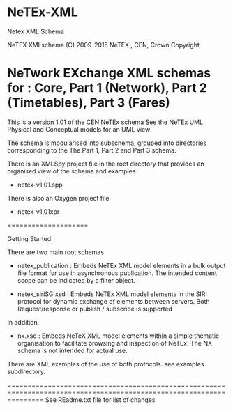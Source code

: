 NeTEx-XML
=========

Netex XML Schema 

NeTEX XMl schema
(C) 2009-2015  NeTEX , CEN, Crown Copyright
        
NeTwork EXchange  XML schemas for : Core, Part 1 (Network),  Part 2 (Timetables), Part 3 (Fares)
================================================

This is a version 1.01  of the CEN NeTEx schema
See the NeTEx UML Physical and Conceptual models for an UML view

The schema is modularised into subschema, grouped into directories  corresponding to the  The Part 1,  Part 2 and Part 3
schema. 

There is an XMLSpy project file in the root directory  that provides an organised view  of the schema and examples
    
  - netex-v1.01.spp 
  
There is also an Oxygen project file

   - netex-v1.01xpr

====================

Getting Started:
  
There are two main root schemas

  - netex_publication : Embeds NeTEx XML model elements in a bulk output file format for use in asynchronous publication. The intended content scope can be indicated by a filter object. 

  - netex_siriSG.xsd : Embeds NeTEx XML model elements in the SIRI protocol  for dynamic exchange of elements between servers. Both Request/response or publish / subscribe is supported

In addition

  - nx.xsd : Embeds NeTeX XML model elements within a simple thematic organisation to facilitate browsing and inspection of NeTEx. 
    The NX schema is not intended for actual use. 

There are XML examples  of the use of both protocols. see examples subdirectory.

   
=====================================================================================================================
    See REadme.txt file for list of  changes
 



